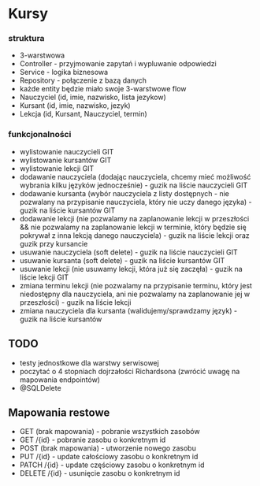 # Kursy

### struktura
- 3-warstwowa
- Controller - przyjmowanie zapytań i wypluwanie odpowiedzi
- Service - logika biznesowa
- Repository - połączenie z bazą danych
- każde entity będzie miało swoje 3-warstwowe flow
- Nauczyciel (id, imie, nazwisko, lista jezykow)
- Kursant (id, imie, nazwisko, jezyk)
- Lekcja (id, Kursant, Nauczyciel, termin)

### funkcjonalności
- wylistowanie nauczycieli GIT
- wylistowanie kursantów GIT
- wylistowanie lekcji GIT
- dodawanie nauczyciela (dodając nauczyciela, chcemy mieć możliwość wybrania kilku języków jednocześnie) - guzik na liście nauczycieli GIT
- dodawanie kursanta (wybór nauczyciela z listy dostępnych - nie pozwalany na przypisanie nauczyciela, który nie uczy danego języka) - guzik na liście kursantów GIT
- dodawanie lekcji (nie pozwalamy na zaplanowanie lekcji w przeszłości && nie pozwalamy na zaplanowanie lekcji w terminie, który będzie się pokrywał z inna lekcją danego nauczyciela) - guzik na liście lekcji oraz guzik przy kursancie
- usuwanie nauczyciela (soft delete) - guzik na liście nauczycieli GIT
- usuwanie kursanta (soft delete) - guzik na liście kursantów  GIT
- usuwanie lekcji (nie usuwamy lekcji, która już się zaczęła) - guzik na liście lekcji GIT
- zmiana terminu lekcji (nie pozwalamy na przypisanie terminu, który jest niedostępny dla nauczyciela, ani nie pozwalamy na zaplanowanie jej w przeszłości) - guzik na liście lekcji
- zmiana nauczyciela dla kursanta (walidujemy/sprawdzamy język) - guzik na liście kursantów

## TODO
- testy jednostkowe dla warstwy serwisowej
- poczytać o 4 stopniach dojrzałości Richardsona (zwrócić uwagę na mapowania endpointów)
- @SQLDelete

## Mapowania restowe
- GET (brak mapowania)  - pobranie wszystkich zasobów
- GET /{id}  - pobranie zasobu o konkretnym id
- POST (brak mapowania)  - utworzenie nowego zasobu
- PUT /{id}  - update całościowy zasobu o konkretnym id
- PATCH /{id}  - update częściowy zasobu o konkretnym id
- DELETE /{id}  - usunięcie zasobu o konkretnym id
